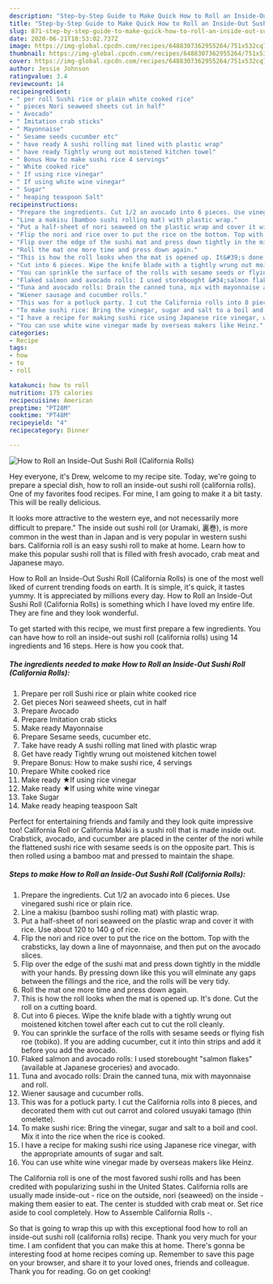 ```yaml
---
description: "Step-by-Step Guide to Make Quick How to Roll an Inside-Out Sushi Roll (California Rolls)"
title: "Step-by-Step Guide to Make Quick How to Roll an Inside-Out Sushi Roll (California Rolls)"
slug: 871-step-by-step-guide-to-make-quick-how-to-roll-an-inside-out-sushi-roll-california-rolls
date: 2020-06-21T10:53:02.737Z
image: https://img-global.cpcdn.com/recipes/6488307362955264/751x532cq70/how-to-roll-an-inside-out-sushi-roll-california-rolls-recipe-main-photo.jpg
thumbnail: https://img-global.cpcdn.com/recipes/6488307362955264/751x532cq70/how-to-roll-an-inside-out-sushi-roll-california-rolls-recipe-main-photo.jpg
cover: https://img-global.cpcdn.com/recipes/6488307362955264/751x532cq70/how-to-roll-an-inside-out-sushi-roll-california-rolls-recipe-main-photo.jpg
author: Jessie Johnson
ratingvalue: 3.4
reviewcount: 14
recipeingredient:
- " per roll Sushi rice or plain white cooked rice"
- " pieces Nori seaweed sheets cut in half"
- " Avocado"
- " Imitation crab sticks"
- " Mayonnaise"
- " Sesame seeds cucumber etc"
- " have ready A sushi rolling mat lined with plastic wrap"
- " have ready Tightly wrung out moistened kitchen towel"
- " Bonus How to make sushi rice 4 servings"
- " White cooked rice"
- " If using rice vinegar"
- " If using white wine vinegar"
- " Sugar"
- " heaping teaspoon Salt"
recipeinstructions:
- "Prepare the ingredients. Cut 1/2 an avocado into 6 pieces. Use vinegared sushi rice or plain rice."
- "Line a makisu (bamboo sushi rolling mat) with plastic wrap."
- "Put a half-sheet of nori seaweed on the plastic wrap and cover it with rice. Use about 120 to 140 g of rice."
- "Flip the nori and rice over to put the rice on the bottom. Top with the crabsticks, lay down a line of mayonnaise, and then put on the avocado slices."
- "Flip over the edge of the sushi mat and press down tightly in the middle with your hands. By pressing down like this you will elminate any gaps between the fillings and the rice, and the rolls will be very tidy."
- "Roll the mat one more time and press down again."
- "This is how the roll looks when the mat is opened up. It&#39;s done. Cut the roll on a cutting board."
- "Cut into 6 pieces. Wipe the knife blade with a tightly wrung out moistened kitchen towel after each cut to cut the roll cleanly."
- "You can sprinkle the surface of the rolls with sesame seeds or flying fish roe (tobiko). If you are adding cucumber, cut it into thin strips and add it before you add the avocado."
- "Flaked salmon and avocado rolls: I used storebought &#34;salmon flakes&#34; (available at Japanese groceries) and avocado."
- "Tuna and avocado rolls: Drain the canned tuna, mix with mayonnaise and roll."
- "Wiener sausage and cucumber rolls."
- "This was for a potluck party. I cut the California rolls into 8 pieces, and decorated them with cut out carrot and colored usuyaki tamago (thin omelette)."
- "To make sushi rice: Bring the vinegar, sugar and salt to a boil and cool. Mix it into the rice when the rice is cooked."
- "I have a recipe for making sushi rice using Japanese rice vinegar, with the appropriate amounts of sugar and salt."
- "You can use white wine vinegar made by overseas makers like Heinz."
categories:
- Recipe
tags:
- how
- to
- roll

katakunci: how to roll 
nutrition: 175 calories
recipecuisine: American
preptime: "PT28M"
cooktime: "PT48M"
recipeyield: "4"
recipecategory: Dinner

---
```



![How to Roll an Inside-Out Sushi Roll (California Rolls)](https://img-global.cpcdn.com/recipes/6488307362955264/751x532cq70/how-to-roll-an-inside-out-sushi-roll-california-rolls-recipe-main-photo.jpg)

Hey everyone, it's Drew, welcome to my recipe site. Today, we're going to prepare a special dish, how to roll an inside-out sushi roll (california rolls). One of my favorites food recipes. For mine, I am going to make it a bit tasty. This will be really delicious.

It looks more attractive to the western eye, and not necessarily more difficult to prepare.&#34; The inside out sushi roll (or Uramaki, 裏巻), is more common in the west than in Japan and is very popular in western sushi bars. California roll is an easy sushi roll to make at home. Learn how to make this popular sushi roll that is filled with fresh avocado, crab meat and Japanese mayo.

How to Roll an Inside-Out Sushi Roll (California Rolls) is one of the most well liked of current trending foods on earth. It is simple, it's quick, it tastes yummy. It is appreciated by millions every day. How to Roll an Inside-Out Sushi Roll (California Rolls) is something which I have loved my entire life. They are fine and they look wonderful.


To get started with this recipe, we must first prepare a few ingredients. You can have how to roll an inside-out sushi roll (california rolls) using 14 ingredients and 16 steps. Here is how you cook that.

<!--inarticleads1-->

##### The ingredients needed to make How to Roll an Inside-Out Sushi Roll (California Rolls):

1. Prepare  per roll Sushi rice or plain white cooked rice
1. Get  pieces Nori seaweed sheets, cut in half
1. Prepare  Avocado
1. Prepare  Imitation crab sticks
1. Make ready  Mayonnaise
1. Prepare  Sesame seeds, cucumber etc.
1. Take  have ready A sushi rolling mat lined with plastic wrap
1. Get  have ready Tightly wrung out moistened kitchen towel
1. Prepare  Bonus: How to make sushi rice, 4 servings
1. Prepare  White cooked rice
1. Make ready  ★If using rice vinegar
1. Make ready  ★If using white wine vinegar
1. Take  Sugar
1. Make ready  heaping teaspoon Salt


Perfect for entertaining friends and family and they look quite impressive too! California Roll or California Maki is a sushi roll that is made inside out. Crabstick, avocado, and cucumber are placed in the center of the nori while the flattened sushi rice with sesame seeds is on the opposite part. This is then rolled using a bamboo mat and pressed to maintain the shape. 

<!--inarticleads2-->

##### Steps to make How to Roll an Inside-Out Sushi Roll (California Rolls):

1. Prepare the ingredients. Cut 1/2 an avocado into 6 pieces. Use vinegared sushi rice or plain rice.
1. Line a makisu (bamboo sushi rolling mat) with plastic wrap.
1. Put a half-sheet of nori seaweed on the plastic wrap and cover it with rice. Use about 120 to 140 g of rice.
1. Flip the nori and rice over to put the rice on the bottom. Top with the crabsticks, lay down a line of mayonnaise, and then put on the avocado slices.
1. Flip over the edge of the sushi mat and press down tightly in the middle with your hands. By pressing down like this you will elminate any gaps between the fillings and the rice, and the rolls will be very tidy.
1. Roll the mat one more time and press down again.
1. This is how the roll looks when the mat is opened up. It&#39;s done. Cut the roll on a cutting board.
1. Cut into 6 pieces. Wipe the knife blade with a tightly wrung out moistened kitchen towel after each cut to cut the roll cleanly.
1. You can sprinkle the surface of the rolls with sesame seeds or flying fish roe (tobiko). If you are adding cucumber, cut it into thin strips and add it before you add the avocado.
1. Flaked salmon and avocado rolls: I used storebought &#34;salmon flakes&#34; (available at Japanese groceries) and avocado.
1. Tuna and avocado rolls: Drain the canned tuna, mix with mayonnaise and roll.
1. Wiener sausage and cucumber rolls.
1. This was for a potluck party. I cut the California rolls into 8 pieces, and decorated them with cut out carrot and colored usuyaki tamago (thin omelette).
1. To make sushi rice: Bring the vinegar, sugar and salt to a boil and cool. Mix it into the rice when the rice is cooked.
1. I have a recipe for making sushi rice using Japanese rice vinegar, with the appropriate amounts of sugar and salt.
1. You can use white wine vinegar made by overseas makers like Heinz.


The California roll is one of the most favored sushi rolls and has been credited with popularizing sushi in the United States. California rolls are usually made inside-out - rice on the outside, nori (seaweed) on the inside - making them easier to eat. The center is studded with crab meat or. Set rice aside to cool completely. How to Assemble California Rolls -. 

So that is going to wrap this up with this exceptional food how to roll an inside-out sushi roll (california rolls) recipe. Thank you very much for your time. I am confident that you can make this at home. There's gonna be interesting food at home recipes coming up. Remember to save this page on your browser, and share it to your loved ones, friends and colleague. Thank you for reading. Go on get cooking!
